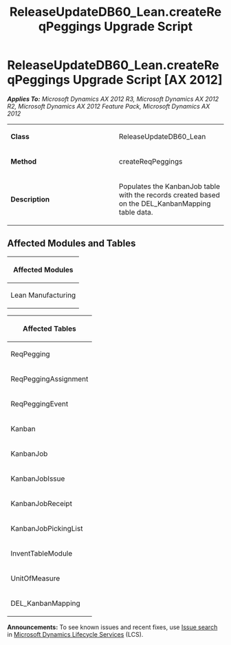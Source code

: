 ﻿---
title: ReleaseUpdateDB60_Lean.createReqPeggings Upgrade Script
TOCTitle: ReleaseUpdateDB60_Lean.createReqPeggings Upgrade Script
ms:assetid: 030e8a88-56e9-ae68-a018-a8c1f3b0450c
ms:mtpsurl: https://msdn.microsoft.com/en-us/library/JJ684662(v=AX.60)
ms:contentKeyID: 49706359
ms.date: 05/18/2015
mtps_version: v=AX.60
---

# ReleaseUpdateDB60\_Lean.createReqPeggings Upgrade Script [AX 2012]


_**Applies To:** Microsoft Dynamics AX 2012 R3, Microsoft Dynamics AX 2012 R2, Microsoft Dynamics AX 2012 Feature Pack, Microsoft Dynamics AX 2012_

<table>
<colgroup>
<col style="width: 50%" />
<col style="width: 50%" />
</colgroup>
<tbody>
<tr class="odd">
<td><p><strong>Class</strong></p></td>
<td><p>ReleaseUpdateDB60_Lean</p></td>
</tr>
<tr class="even">
<td><p><strong>Method</strong></p></td>
<td><p>createReqPeggings</p></td>
</tr>
<tr class="odd">
<td><p><strong>Description</strong></p></td>
<td><p>Populates the KanbanJob table with the records created based on the DEL_KanbanMapping table data.</p></td>
</tr>
</tbody>
</table>


## Affected Modules and Tables

<table>
<colgroup>
<col style="width: 100%" />
</colgroup>
<thead>
<tr class="header">
<th><p>Affected Modules</p></th>
</tr>
</thead>
<tbody>
<tr class="odd">
<td><p>Lean Manufacturing</p></td>
</tr>
</tbody>
</table>


<table>
<colgroup>
<col style="width: 100%" />
</colgroup>
<thead>
<tr class="header">
<th><p>Affected Tables</p></th>
</tr>
</thead>
<tbody>
<tr class="odd">
<td><p>ReqPegging</p></td>
</tr>
<tr class="even">
<td><p>ReqPeggingAssignment</p></td>
</tr>
<tr class="odd">
<td><p>ReqPeggingEvent</p></td>
</tr>
<tr class="even">
<td><p>Kanban</p></td>
</tr>
<tr class="odd">
<td><p>KanbanJob</p></td>
</tr>
<tr class="even">
<td><p>KanbanJobIssue</p></td>
</tr>
<tr class="odd">
<td><p>KanbanJobReceipt</p></td>
</tr>
<tr class="even">
<td><p>KanbanJobPickingList</p></td>
</tr>
<tr class="odd">
<td><p>InventTableModule</p></td>
</tr>
<tr class="even">
<td><p>UnitOfMeasure</p></td>
</tr>
<tr class="odd">
<td><p>DEL_KanbanMapping</p></td>
</tr>
</tbody>
</table>

  
**Announcements:** To see known issues and recent fixes, use [Issue search](http://go.microsoft.com/fwlink/?linkid=389258) in [Microsoft Dynamics Lifecycle Services](http://go.microsoft.com/fwlink/?linkid=306505) (LCS).

